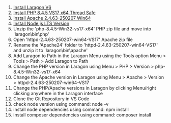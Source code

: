 1. [Install Laragon V6](https://github.com/leokhoa/laragon/releases/download/6.0.0/laragon-wamp.exe)
3. [Install PHP 8.4.5 VS17 x64 Thread Safe](https://windows.php.net/downloads/releases/php-8.4.5-Win32-vs17-x64.zip)
4. [Install Apache 2.4.63-250207 Win64](https://www.apachelounge.com/download/VS17/binaries/httpd-2.4.63-250207-win64-VS17.zip)
5. [Install Node.js LTS Version](https://nodejs.org/dist/v22.14.0/node-v22.14.0-x64.msi)
7. Unzip the 'php-8.4.5-Win32-vs17-x64' PHP zip file and move into 'laragon\bin\php'
8. Open 'httpd-2.4.63-250207-win64-VS17' Apache zip file
9. Rename the 'Apache24' folder to 'httpd-2.4.63-250207-win64-VS17' and unzip it to 'laragon\bin\apache'
10. Add Laragon to Path in the Laragon Menu using the Tools option Menu > Tools > Path > Add Laragon to Path
11. Change the PHP version in Laragon using Menu > PHP > Version > php-8.4.5-Win32-vs17-x64
12. Change the Apache version in Laragon using Menu > Apache > Version > httpd-2.4.63-250207-win64-VS17
13. Change the PHP/Apache versions in Laragon by clicking Menu/right clicking anywhere in the Laragon interface
14. Clone the Git Repository in VS Code
15. check node version using command: node -v
16. install node dependencies using command: npm install
17. install composer dependencies using command: composer install
